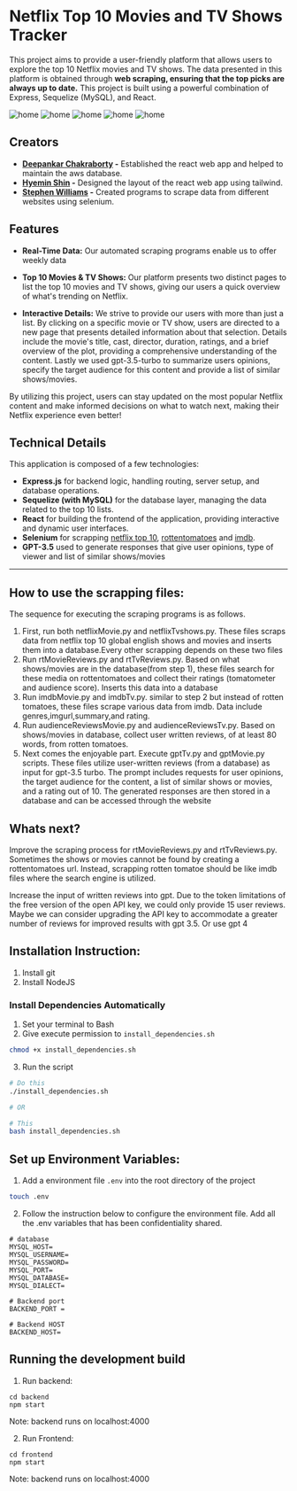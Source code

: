 # Netflix Top 10 Movies and TV Shows Tracker

This project aims to provide a user-friendly platform that allows users to explore the top 10 Netflix movies and TV shows. The data presented in this platform is obtained through **web scraping, ensuring that the top picks are always up to date.** This project is built using a powerful combination of Express, Sequelize (MySQL), and React.

![home](/images/image.png)
![home](/images/image2.png)
![home](/images/image3.png)
![home](/images/image6.png)
![home](/images/image9.png)

## Creators
* **[Deepankar Chakraborty](https://www.linkedin.com/in/deepankar-chakraborty-327691101/) -** Established the react web app and helped to maintain the aws database.
* **[Hyemin Shin](https://www.linkedin.com/in/hyemin-shin/) -** Designed the layout of the react web app using tailwind.
* **[Stephen Williams](https://www.linkedin.com/in/stephen-williams-7843271a3/) -** Created programs to scrape data from different websites using selenium.
## Features
* **Real-Time Data:** Our automated scraping programs enable us to offer weekly data
* **Top 10 Movies & TV Shows:** Our platform presents two distinct pages to list the top 10 movies and TV shows, giving our users a quick overview of what's trending on Netflix.

* **Interactive Details:** We strive to provide our users with more than just a list. By clicking on a specific movie or TV show, users are directed to a new page that presents detailed information about that selection. Details include the movie's title, cast, director, duration, ratings, and a brief overview of the plot, providing a comprehensive understanding of the content. Lastly we used gpt-3.5-turbo to summarize users opinions, specify the target audience for this content and provide a list of similar shows/movies.

By utilizing this project, users can stay updated on the most popular Netflix content and make informed decisions on what to watch next, making their Netflix experience even better!

## Technical Details
This application is composed of a few technologies:

* **Express.js** for backend logic, handling routing, server setup, and database operations.
* **Sequelize (with MySQL)** for the database layer, managing the data related to the top 10 lists.
* **React** for building the frontend of the application, providing interactive and dynamic user interfaces.
* **Selenium** for scrapping [netflix top 10](https://top10.netflix.com/films), [rottentomatoes](https://www.rottentomatoes.com/) and [imdb](https://www.imdb.com/).
* **GPT-3.5** used to generate responses that give user opinions, type of viewer and list of similar shows/movies
<hr> 

## How to use the scrapping files:
The sequence for executing the scraping programs is as follows.
1. First, run both netflixMovie.py and netflixTvshows.py. These files scraps data from netflix top 10 global english shows and movies and inserts them into a database.Every other scrapping depends on these two files
2. Run rtMovieReviews.py and rtTvReviews.py. Based on what shows/movies are in the database(from step 1), these files search for these media on rottentomatoes and collect their ratings (tomatometer and audience score). Inserts this data into a database
3. Run imdbMovie.py and imdbTv.py. similar to step 2 but instead of rotten tomatoes, these files scrape various data from imdb. Data include genres,imgurl,summary,and rating.
4. Run audienceReviewsMovie.py and audienceReviewsTv.py. Based on shows/movies in database, collect user written reviews, of at least 80 words, from rotten tomatoes.
5. Next comes the enjoyable part. Execute gptTv.py and gptMovie.py scripts. These files utilize user-written reviews (from a database) as input for gpt-3.5 turbo. The prompt includes requests for user opinions, the target audience for the content, a list of similar shows or movies, and a rating out of 10. The generated responses are then stored in a database and can be accessed through the website
## Whats next?
Improve the scraping process for rtMovieReviews.py and rtTvReviews.py. Sometimes the shows or movies cannot be found by creating a rottentomatoes url. Instead, scrapping rotten tomatoe should be like imdb files where
the search engine is utilized.

Increase the input of written reviews into gpt. Due to the token limitations of the free version of the open API key, we could only provide 15 user reviews. Maybe we can consider upgrading the API key to accommodate a greater number of reviews for improved results with gpt 3.5. Or use gpt 4
## Installation Instruction: 
1. Install git
2. Install NodeJS

### Install Dependencies Automatically
1. Set your terminal to Bash
2. Give execute permission to `install_dependencies.sh`
```bash
chmod +x install_dependencies.sh
```
3. Run the script
```bash
# Do this
./install_dependencies.sh

# OR

# This
bash install_dependencies.sh
```

## Set up Environment Variables: 
1. Add a environment file `.env` into the root directory of the project
```bash
touch .env
```
2. Follow the instruction below to configure the environment file. Add all the .env variables that has been confidentiality shared.
```
# database
MYSQL_HOST=
MYSQL_USERNAME=
MYSQL_PASSWORD=
MYSQL_PORT=
MYSQL_DATABASE=
MYSQL_DIALECT=

# Backend port
BACKEND_PORT = 

# Backend HOST
BACKEND_HOST=
```
##  Running the development build
1. Run backend:
```
cd backend
npm start
```
Note: backend runs on localhost:4000

2. Run Frontend:
```
cd frontend
npm start
```
Note: backend runs on localhost:4000
